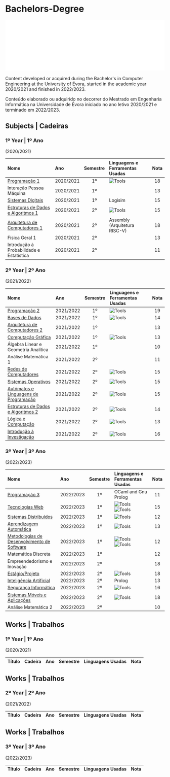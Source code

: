 # Bachelors-Degree

![Universidade de Évora](/ue_logo.png)

Content developed or acquired during the Bachelor's in Computer Engineering at the University of Évora, started in the academic year 2020/2021 and finished in 2022/2023.

Conteúdo elaborado ou adquirido no decorrer do Mestrado em Engenharia Informática na Universidade de Évora iniciado no ano letivo 2020/2021 e terminado em 2022/2023.

## Subjects | Cadeiras

### 1º Year | 1º Ano 
(2020/2021)

| Nome                                                        | Ano       | Semestre | Linguagens e Ferramentas Usadas| Nota |
|:------------------------------------------------------------|:----------|:--------:|:-------------------------------|:----:| 
| [Programação 1](/)       | 2020/2021 | 1º       | ![Tools](https://skillicons.dev/icons?i=c)  | 18 |
| Interação Pessoa Máquina| 2020/2021 | 1º       | | 13 |
| [Sistemas Digitais](/)                | 2020/2021 | 1º       | Logisim | 15 |
| [Estruturas de Dados e Algoritmos 1](/)                  | 2020/2021 | 2º    | ![Tools](https://skillicons.dev/icons?i=c) | 15 |
| [Arquitetura de Computadores 1](/)                              | 2020/2021 | 2º       | Assembly (Arquitetura RISC-V)| 18 |
| Física Geral 1                              | 2020/2021 | 2º       | | 13 |
| Introdução à Probabilidade e Estatística                              | 2020/2021 | 2º       | | 11 |

### 2º Year | 2º Ano 
(2021/2022)

| Nome                                                        | Ano       | Semestre | Linguagens e Ferramentas Usadas| Nota |
|:------------------------------------------------------------|:----------|:--------:|:-------------------------------|:----:| 
| [Programação 2](/)       | 2021/2022 | 1º       | ![Tools](https://skillicons.dev/icons?i=java)  | 19 |
| [Bases de Dados](/)       | 2021/2022 | 1º       | ![Tools](https://skillicons.dev/icons?i=postgres)  | 14 |
| [Arquitetura de Computadores 2](/)       | 2021/2022 | 1º       | | 13 |
| [Computação Gráfica](/)       | 2021/2022 | 1º       | ![Tools](https://skillicons.dev/icons?i=js,html,css,svg)  | 13 |
| Álgebra Linear e Geometria Analítica | 2021/2022 | 1º       |   | 10 |
| Análise Matemática 1 | 2021/2022 | 2º |  | 11 |
| [Redes de Computadores]() | 2021/2022 | 2º | ![Tools](https://skillicons.dev/icons?i=c)  | 15 |
| [Sistemas Operativos]() | 2021/2022 | 2º | ![Tools](https://skillicons.dev/icons?i=c)  | 15 |
| [Autómatos e Linguagens de Programação]() | 2021/2022 | 2º | ![Tools](https://skillicons.dev/icons?i=py) | 15 |
| [Estruturas de Dados e Algoritmos 2]() | 2021/2022 | 2º | ![Tools](https://skillicons.dev/icons?i=java)  | 14 |
| [Lógica e Computação]() | 2021/2022 | 2º | ![Tools](https://skillicons.dev/icons?i=py)  | 13 |
| [Introdução à Investigação]() | 2021/2022 | 2º | ![Tools](https://skillicons.dev/icons?i=py)  | 16 |


### 3º Year | 3º Ano 
(2022/2023)

| Nome                                                        | Ano       | Semestre | Linguagens e Ferramentas Usadas| Nota |
|:------------------------------------------------------------|:----------|:--------:|:-------------------------------|:----:| 
| [Programação 3](/)       | 2022/2023 | 1º       | OCaml and Gnu Prolog | 11 |
| [Tecnologias Web](/)       | 2022/2023 | 1º       | ![Tools](https://skillicons.dev/icons?i=js,html,css) ![Tools](https://skillicons.dev/icons?i=spring,java) | 15 |
| [Sistemas Distribuídos](/)       | 2022/2023 | 1º       | ![Tools](https://skillicons.dev/icons?i=spring,java) | 12 |
| [Aprendizagem Automática](/)       | 2022/2023 | 1º       | ![Tools](https://skillicons.dev/icons?i=py) | 13 |
| [Metodologias de Desenvolvimento de Software](/)       | 2022/2023 | 1º       | ![Tools](https://skillicons.dev/icons?i=java,git) ![Tools](https://skillicons.dev/icons?i=gitlab,github)| 12 |
| Matemática Discreta       | 2022/2023 | 1º |  | 12 |
| Empreendedorismo e Inovação       | 2022/2023 | 2º |  | 18 |
| [Estágio/Projeto](/)       | 2022/2023 | 2º       | ![Tools](https://skillicons.dev/icons?i=dotnet) | 18 |
| [Inteligência Artificial](/)       | 2022/2023 | 2º       | Prolog | 13 |
| [Segurança Informática](/)       | 2022/2023 | 2º| ![Tools](https://skillicons.dev/icons?i=py) | 16 |
| [Sistemas Móveis e Aplicações](/)| 2022/2023 | 2º| ![Tools](https://skillicons.dev/icons?i=kotlin,androidstudio) | 18 |
| Análise Matemática 2       | 2022/2023 | 2º |  | 10 |



## Works | Trabalhos

### 1º Year | 1º Ano 
(2020/2021)

| Título | Cadeira | Ano | Semestre | Linguagens Usadas | Nota |
|:-------|:--------|:---:|:---------|:------------------|:----:|

## Works | Trabalhos

### 2º Year | 2º Ano 
(2021/2022)

| Título | Cadeira | Ano | Semestre | Linguagens Usadas | Nota |
|:-------|:--------|:---:|:---------|:------------------|:----:|

## Works | Trabalhos

### 3º Year | 3º Ano 
(2022/2023)

| Título | Cadeira | Ano | Semestre | Linguagens Usadas | Nota |
|:-------|:--------|:---:|:---------|:------------------|:----:|

